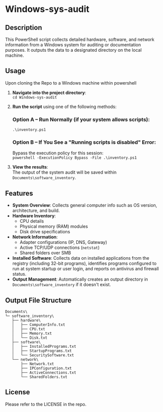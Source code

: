 # Windows-sys-audit

## Description

This PowerShell script collects detailed hardware, software, and network information from a Windows system for auditing or documentation purposes. It outputs the data to a designated directory on the local machine.

## Usage

Upon cloning the Repo to a Windows machine within powershell

1. **Navigate into the project directory**:  
   `cd Windows-sys-audit`

2. **Run the script** using one of the following methods:

   ### Option A – Run Normally (if your system allows scripts):  
   `.\inventory.ps1`

   ### Option B – If You See a "Running scripts is disabled" Error:  
   Bypass the execution policy for this session:  
   `powershell -ExecutionPolicy Bypass -File .\inventory.ps1`

3. **View the results**:  
   The output of the system audit will be saved within `Documents\software_inventory`.

## Features

- **System Overview**: Collects general computer info such as OS version, architecture, and build.
- **Hardware Inventory**:
  - CPU details
  - Physical memory (RAM) modules
  - Disk drive specifications
- **Network Information**:
  - Adapter configurations (IP, DNS, Gateway)
  - Active TCP/UDP connections (`netstat`)
  - Shared folders over SMB
- **Installed Software**: Collects data on installed applications from the registry (including 32-bit programs), identifies programs configured to run at system startup or user login, and reports on antivirus and firewall status.
- **Output Management**: Automatically creates an output directory in `Documents\software_inventory` if it doesn't exist.

## Output File Structure
```
Documents\
└─ software_inventory\
   ├── hardware\
   │   ├── ComputerInfo.txt
   │   ├── CPU.txt
   │   ├── Memory.txt
   │   └── Disk.txt
   ├── software\
   │   ├── InstalledPrograms.txt
   │   ├── StartupPrograms.txt
   │   └── SecuritySoftware.txt
   └── network\
       ├── Network.txt
       ├── IPConfiguration.txt
       ├── ActiveConnections.txt
       └── SharedFolders.txt
```
## License 

Please refer to the LICENSE in the repo.
